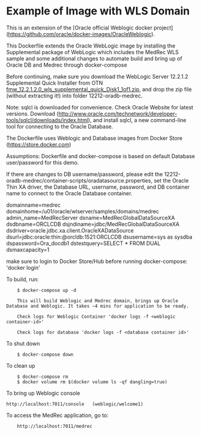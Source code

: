 Example of Image with WLS Domain
================================

This is an  extension of the [Oracle official Weblogic docker project] (https://github.com/oracle/docker-images/OracleWeblogic).

This Dockerfile extends the Oracle WebLogic image by installing the Supplemental package of WebLogic which includes the MedRec WLS sample and some additional changes to automate build and bring up of Oracle DB and Medrec through docker-compose

Before continuing, make sure you download the WebLogic Server 12.2.1.2 Supplemental Quick Installer from OTN [fmw_12.2.1.2.0_wls_supplemental_quick_Disk1_1of1.zip](http://www.oracle.com/technetwork/middleware/weblogic/downloads/wls-for-dev-1703574.html), and drop the zip file (without extracting it!) into folder 12212-oradb-medrec.

Note: sqlcl is downloaded for convenience. Check Oracle Website for latest versions.
Download (http://www.oracle.com/technetwork/developer-tools/sqlcl/downloads/index.html), and install sqlcl, a new command-line tool for connecting to the Oracle Database.

The Dockerfile uses Weblogic and Database images from Docker Store (https://store.docker.com)

Assumptions: Dockerfile and docker-compose is based on  default Database user/password for this demo.

If there are changes to DB username/password, please edit the 12212-oradb-medrec/container-scripts/oradatasource.properties, set the Oracle Thin XA driver, the Database URL, username, password, and DB container name to connect to the Oracle Database container.

domainname=medrec
domainhome=/u01/oracle/wlserver/samples/domains/medrec
admin_name=MedRecServer
dsname=MedRecGlobalDataSourceXA
dsdbname=ORCLCDB
dsjndiname=jdbc/MedRecGlobalDataSourceXA
dsdriver=oracle.jdbc.xa.client.OracleXADataSource
dsurl=jdbc:oracle:thin:@orcldb:1521:ORCLCDB
dsusername=sys as sysdba
dspassword=Ora_docdb1
dstestquery=SELECT * FROM DUAL
dsmaxcapacity=1

make sure to login to Docker Store/Hub before running docker-compose: 'docker login'

To build, run:

        $ docker-compose up -d

        This will build Weblogic and Medrec domain, brings up Oracle Database and Weblogic. It takes ~4 mins for application to be ready. 

        Check logs for Weblogic Container 'docker logs -f <weblogic container-id>'

        Check logs for database 'docker logs -f <database container id>' 

To shut down

        $ docker-compose down

To clean up

        $ docker-compose rm
        $ docker volume rm $(docker volume ls -qf dangling=true)


To bring up Weblogic console

	http://localhost:7011/console   (weblogic/welcome1)

To access the MedRec application, go to:

        http://localhost:7011/medrec

